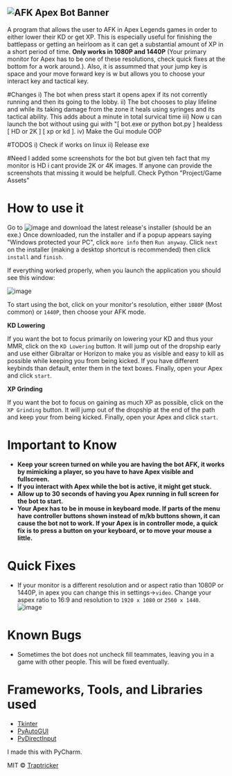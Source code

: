 ![AFK Apex Bot Banner](https://user-images.githubusercontent.com/85963782/152089759-d1aa1bca-4fa6-4dcc-8bef-2eca6ae6ef48.png)
-
A program that allows the user to AFK in Apex Legends games in order to either lower their KD or get XP. This is especially useful for finishing the battlepass or getting an heirloom as it can get a substantial amount of XP in a short period of time. **Only works in 1080P and 1440P** (Your primary monitor for Apex has to be one of these resolutions, check quick fixes at the bottom for a work around.). Also, it is assummed that your jump key is space and your move forward key is w but allows you to choose your interact key and tactical key. 

#Changes
i) The bot when press start it opens apex if its not corrently running and then its going to the lobby.
ii) The bot chooses to play lifeline and while its taking damage from the zone it heals using syringes and its tactical ability. This adds about a minute in total survical time
iii) Now u can launch the bot without using gui with "[ bot.exe or python bot.py ] healdess [ HD or 2K ] [ xp or kd ]. 
iv) Make the Gui module OOP

#TODOS
i) Check if works on linux
ii) Release exe

#Need
I added some screenshots for the bot but given teh fact that my monitor is HD i cant provide 2K or 4K images. If anyone can provide the screenshots that missing it would be helpfull. Check Python "Project/Game Assets"

# How to use it
Go to ![image](https://user-images.githubusercontent.com/85963782/150718639-bec6b20b-f788-4d28-9315-25d33103b6ca.png) and download the latest release's installer (should be an exe.) Once downloaded, run the installer and if a popup appears saying "Windows protected your PC", click `more info` then `Run anyway`. Click `next` on the installer (making a desktop shortcut is recommended) then click `install` and `finish`.

If everything worked properly, when you launch the application you should see this window:

![image](https://user-images.githubusercontent.com/85963782/150719005-7336ae4a-a10d-448a-9685-f751ce58c4c0.png)

To start using the bot, click on your monitor's resolution, either `1080P` (Most common) or `1440P`, then choose your AFK mode.

**KD Lowering**

If you want the bot to focus primarily on lowering your KD and thus your MMR, click on the `KD Lowering` button. It will jump out of the dropship early and use either Gibraltar  or Horizon to make you as visible and easy to kill as possible while keeping you from being kicked. If you have different keybinds than default, enter them in the text boxes. Finally, open your Apex and click `start`. 

**XP Grinding**

If you want the bot to focus on gaining as much XP as possible, click on the `XP Grinding` button. It will jump out of the dropship at the end of the path and keep your from being kicked. Finally, open your Apex and click `start`.

# Important to Know
- **Keep your screen turned on while you are having the bot AFK, it works by mimicking a player, so you have to have Apex visible and fullscreen.**
- **If you interact with Apex while the bot is active, it might get stuck.**
- **Allow up to 30 seconds of having you Apex running in full screen for the bot to start.**
- **Your Apex has to be in mouse in keyboard mode. If parts of the menu have controller buttons shown instead of m/kb buttons shown, it can cause the bot not to work. If your Apex is in controller mode, a quick fix is to press a button on your keyboard, or to move your mouse a little.**

# Quick Fixes
- If your monitor is a different resolution and or aspect ratio than 1080P or 1440P, in apex you can change this in settings->`video`. Change your aspex ratio to 16:9 and resolution to `1920 x 1080` or `2560 x 1440`.
![image](https://user-images.githubusercontent.com/85963782/156895505-65d3171f-b8aa-4e27-b13c-f7fa1dd82245.png)

# Known Bugs
- Sometimes the bot does not uncheck fill teammates, leaving you in a game with other people. This will be fixed eventually.

# Frameworks, Tools, and Libraries used
- [Tkinter](https://docs.python.org/3/library/tkinter.html)
- [PyAutoGUI](https://pyautogui.readthedocs.io/en/latest/)
- [PyDirectInput](https://pypi.org/project/PyDirectInput/)

I made this with PyCharm.

MIT © [Traptricker](https://github.com/Traptricker)
